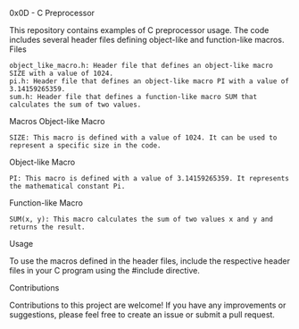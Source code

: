0x0D - C Preprocessor

This repository contains examples of C preprocessor usage. The code includes several header files defining object-like and function-like macros.
Files

    object_like_macro.h: Header file that defines an object-like macro SIZE with a value of 1024.
    pi.h: Header file that defines an object-like macro PI with a value of 3.14159265359.
    sum.h: Header file that defines a function-like macro SUM that calculates the sum of two values.

Macros
Object-like Macro

    SIZE: This macro is defined with a value of 1024. It can be used to represent a specific size in the code.

Object-like Macro

    PI: This macro is defined with a value of 3.14159265359. It represents the mathematical constant Pi.

Function-like Macro

    SUM(x, y): This macro calculates the sum of two values x and y and returns the result.

Usage

To use the macros defined in the header files, include the respective header files in your C program using the #include directive.

Contributions

Contributions to this project are welcome! If you have any improvements or suggestions, please feel free to create an issue or submit a pull request.
